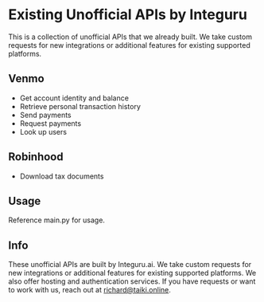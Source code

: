 # Existing Unofficial APIs by Integuru

This is a collection of unofficial APIs that we already built. We take custom requests for new integrations or additional features for existing supported platforms.

## Venmo

* Get account identity and balance 
* Retrieve personal transaction history
* Send payments
* Request payments
* Look up users

## Robinhood

* Download tax documents

## Usage

Reference main.py for usage.

## Info

These unofficial APIs are built by Integuru.ai. We take custom requests for new integrations or additional features for existing supported platforms. We also offer hosting and authentication services. If you have requests or want to work with us, reach out at richard@taiki.online.